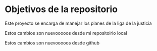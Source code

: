 # Objetivos de la repositorio

Este proyecto se encarga de manejar los planes de la liga de la justicia


Estos cambios son nuevooooos desde mi repositoirio local


Estos cambios son nuevooooos desde github
